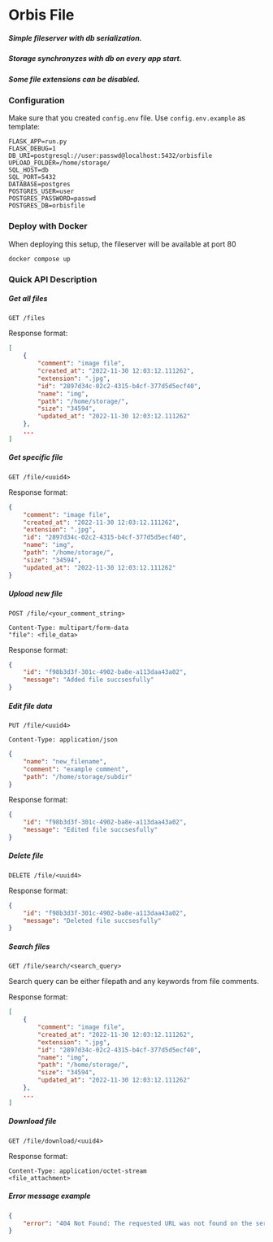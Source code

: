 # Orbis File
##### Simple fileserver with db serialization.
##### Storage synchronyzes with db on every app start.
##### Some file extensions can be disabled.

### Configuration

Make sure that you created `config.env` file. 
Use `config.env.example` as template:

```dosini
FLASK_APP=run.py
FLASK_DEBUG=1
DB_URI=postgresql://user:passwd@localhost:5432/orbisfile
UPLOAD_FOLDER=/home/storage/
SQL_HOST=db
SQL_PORT=5432
DATABASE=postgres
POSTGRES_USER=user
POSTGRES_PASSWORD=passwd
POSTGRES_DB=orbisfile
```

### Deploy with Docker

When deploying this setup, the fileserver will be available at port 80

`docker compose up`

### Quick API Description

##### Get all files

```
GET /files
```

Response format:
```json
[
    {
        "comment": "image file",
        "created_at": "2022-11-30 12:03:12.111262",
        "extension": ".jpg",
        "id": "2897d34c-02c2-4315-b4cf-377d5d5ecf40",
        "name": "img",
        "path": "/home/storage/",
        "size": "34594",
        "updated_at": "2022-11-30 12:03:12.111262"
    },
    ...
]
```

##### Get specific file

```
GET /file/<uuid4>
```

Response format:
```json
{
    "comment": "image file",
    "created_at": "2022-11-30 12:03:12.111262",
    "extension": ".jpg",
    "id": "2897d34c-02c2-4315-b4cf-377d5d5ecf40",
    "name": "img",
    "path": "/home/storage/",
    "size": "34594",
    "updated_at": "2022-11-30 12:03:12.111262"
}
```

##### Upload new file

```
POST /file/<your_comment_string>

Content-Type: multipart/form-data
"file": <file_data>
```

Response format:
```json
{
    "id": "f98b3d3f-301c-4902-ba8e-a113daa43a02",
    "message": "Added file succsesfully"
}
```

##### Edit file data

```
PUT /file/<uuid4>

Content-Type: application/json
```
```json
{
    "name": "new_filename",
    "comment": "example comment",
    "path": "/home/storage/subdir"
}
```

Response format:
```json
{
    "id": "f98b3d3f-301c-4902-ba8e-a113daa43a02",
    "message": "Edited file succsesfully"
}
```

##### Delete file

```
DELETE /file/<uuid4>
```

Response format:
```json
{
    "id": "f98b3d3f-301c-4902-ba8e-a113daa43a02",
    "message": "Deleted file succsesfully"
}
```

##### Search files

```
GET /file/search/<search_query>
```
Search query can be either filepath and any keywords from file comments.

Response format:
```json
[
    {
        "comment": "image file",
        "created_at": "2022-11-30 12:03:12.111262",
        "extension": ".jpg",
        "id": "2897d34c-02c2-4315-b4cf-377d5d5ecf40",
        "name": "img",
        "path": "/home/storage/",
        "size": "34594",
        "updated_at": "2022-11-30 12:03:12.111262"
    },
    ...
]
```

##### Download file

```
GET /file/download/<uuid4>
```

Response format:
```
Content-Type: application/octet-stream
<file_attachment>
```

##### Error message example

```json
{
    "error": "404 Not Found: The requested URL was not found on the server. If you entered the URL manually please check your spelling and try again."
}
```